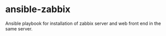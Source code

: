 # ansible-zabbix
Ansible playbook for installation of zabbix server and web front end in the same server.

